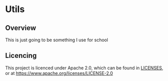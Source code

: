 # Utils

## Overview

This is just going to be something I use for school

## Licencing

This project is licenced under Apache 2.0, which can be found in [LICENSES], or at <https://www.apache.org/licenses/LICENSE-2.0>

<!-- MARKDOWN LINKS -->
[LICENSES]: ./LICENSE